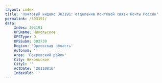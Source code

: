 ```yaml
---
layout: index
title: 'Почтовый индекс 303191: отделение почтовой связи Почты России'
permalink: /303191/
data:
    Index: 303191
    OPSName: Никольское
    OPSType: О
    OPSSubm: 303739
    Region: 'Орловская область'
    Autonom: ''
    Area: 'Покровский район'
    City: Никольское
    City1: ''
    ActDate: '20110816'
    IndexOld: ''
---
```

